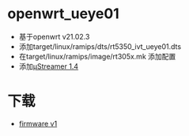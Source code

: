 # openwrt_ueye01
- 基于openwrt v21.02.3
- 添加target/linux/ramips/dts/rt5350_ivt_ueye01.dts
- 在target/linux/ramips/image/rt305x.mk 添加配置
- 添加[µStreamer 1.4](https://github.com/pikvm/ustreamer)

# 下载
- [firmware v1](https://github.com/nicechao/openwrt_ueye01/raw/main/firmware/firmware_v1.7z)
